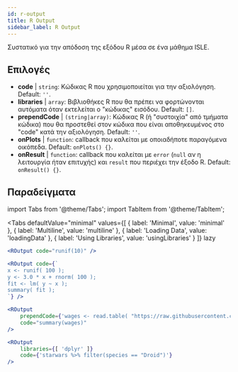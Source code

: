 ```yaml
---
id: r-output
title: R Output
sidebar_label: R Output
---
```


Συστατικό για την απόδοση της εξόδου R μέσα σε ένα μάθημα ISLE.

## Επιλογές

* __code__ | `string`: Κώδικας R που χρησιμοποιείται για την αξιολόγηση. Default: `''`.
* __libraries__ | `array`: Βιβλιοθήκες R που θα πρέπει να φορτώνονται αυτόματα όταν εκτελείται ο "κώδικας" εισόδου. Default: `[]`.
* __prependCode__ | `(string|array)`: Κώδικας R (ή "συστοιχία" από τμήματα κώδικα) που θα προστεθεί στον κώδικα που είναι αποθηκευμένος στο "code" κατά την αξιολόγηση. Default: `''`.
* __onPlots__ | `function`: callback που καλείται με οποιαδήποτε παραγόμενα οικόπεδα. Default: `onPlots() {}`.
* __onResult__ | `function`: callback που καλείται με `error` (`null` αν η λειτουργία ήταν επιτυχής) και `result` που περιέχει την έξοδο R. Default: `onResult() {}`.


## Παραδείγματα

import Tabs from '@theme/Tabs';
import TabItem from '@theme/TabItem';

<Tabs
    defaultValue="minimal"
    values={[
        { label: 'Minimal', value: 'minimal' },
        { label: 'Multiline', value: 'multiline' },
        { label: 'Loading Data', value: 'loadingData' },
        { label: 'Using Libraries', value: 'usingLibraries' }
    ]}
    lazy
>

<TabItem value="minimal" >

```jsx live
<ROutput code="runif(10)" />
```

</TabItem>

<TabItem value="multiline" >

```jsx live
<ROutput code={`
x <- runif( 100 );
y <- 3.0 * x + rnorm( 100 );
fit <- lm( y ~ x );
summary( fit );
`} />
```

</TabItem>

<TabItem value="loadingData" >

```jsx live
<ROutput 
    prependCode={'wages <- read.table( "https://raw.githubusercontent.com/stdlib-js/stdlib/develop/lib/node_modules/%40stdlib/datasets/berndt-cps-wages-1985/data/data.csv", header=TRUE, sep=",")'} 
    code="summary(wages)"
/>
```

</TabItem>

<TabItem value="usingLibraries" >

```jsx live
<ROutput 
    libraries={[ 'dplyr' ]}
    code={'starwars %>% filter(species == "Droid")'}
/>
```

</TabItem>

</Tabs>
